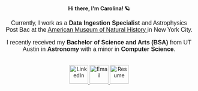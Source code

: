 <div align="center">
  
<!-- Contact Info
#### Contact Info 
<div style="margin-top: 20px; display: flex; justify-content: center; align-items: center; text-align: center;">
    <div style="display: flex; flex-direction: column; align-items: center; margin: 0 15px;">
        <a href="https://www.linkedin.com/in/carolina-navarrete-a764b3285/">
            <img src="https://skillicons.dev/icons?i=linkedin" alt="LinkedIn" width="50">
        </a>
        <p style="font-size: 14px; margin-top: 5px;">LinkedIn</p>
    </div>
    <div style="display: flex; flex-direction: column; align-items: center; margin: 0 15px;">
        <a href="mailto:canavarrete01@gmail.com" target="_blank">
            <img src="https://skillicons.dev/icons?i=gmail" alt="Email" width="50">
        </a>
       Email
    </div>
    <div style="display: flex; flex-direction: column; align-items: center; margin: 0 15px;">
        <a href="https://canavarrete01.github.io/assets/references/resume.pdf" target="_blank">
            <img src="https://cdn-icons-png.flaticon.com/512/942/942748.png" alt="Resume" width="50">
        </a>
        <p style="font-size: 14px; margin-top: 5px;">Resume</p>
    </div>
</div>
 -->


<p align="center">
  <strong>Hi there, I'm Carolina! 🪐 </strong>
    <p style="font-family: Arial, sans-serif; font-size: 16px;">
    Currently, I work as a <strong>Data Ingestion Specialist</strong> and Astrophysics Post Bac at the 
    <a href="https://www.amnh.org/research/physical-sciences/astrophysics" target="_blank">
    American Museum of Natural History
    </a> in New York City.
    </p>
    <p style="font-family: Arial, sans-serif; font-size: 16px;">
    I recently received my <strong>Bachelor of Science and Arts (BSA)</strong> from UT Austin in <strong>Astronomy</strong> 
    with a minor in <strong>Computer Science</strong>.
    </p>
  <br>

  <!-- Contact Info -->
  <a href="https://www.linkedin.com/in/carolina-navarrete-a764b3285/">
            <img src="https://skillicons.dev/icons?i=linkedin" alt="LinkedIn" width="50">
        </a>
   <a href="mailto:canavarrete01@gmail.com" target="_blank">
            <img src="https://skillicons.dev/icons?i=gmail" alt="Email" width="50">
        </a>
  <a href="https://canavarrete01.github.io/assets/references/resume.pdf" target="_blank">
            <img src="https://cdn-icons-png.flaticon.com/512/942/942748.png" alt="Resume" width="50">
  </a> 
  <!-- Extra
  <a href="https://www.linkedin.com/in/carolina-navarrete-a764b3285/">
    <img src="https://img.shields.io/badge/LinkedIn-0077B5?style=for-the-badge&logo=linkedin&logoColor=white" alt="LinkedIn"/>
  </a>
  <a href="mailto:canavarrete01@gmail.com">
    <img src="https://img.shields.io/badge/Gmail-D14836?style=for-the-badge&logo=gmail&logoColor=white" alt="Email"/>
  </a>
  <a href="https://canavarrete01.github.io/assets/references/resume.pdf">
    <img src="https://img.shields.io/badge/Resume-ECC5C0?style=for-the-badge&logo=resume&logoColor=white" alt="Resume"/>
  </a>
   -->
</p>

<!-- Skill Icons
<p style="font-family: Arial, sans-serif; font-size: 16px;"> <strong>Skills</strong></p>
<p style="margin-top: 20px;">
    <a href="https://skillicons.dev" target="_blank">
        <img src="https://skillicons.dev/icons?i=python,html,java,css,javascript,sql" alt="Skills">
    </a>
</p>
 -->
</div>
